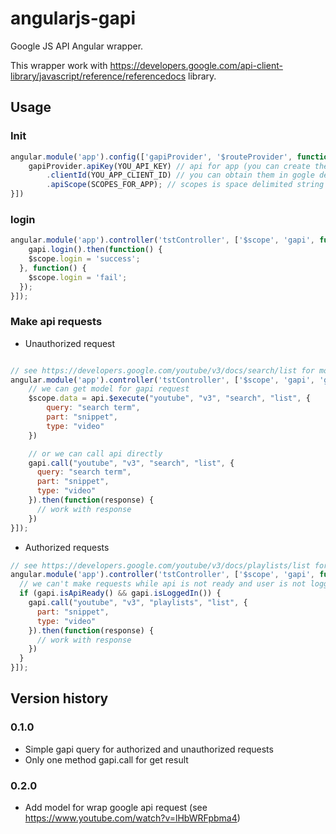 angularjs-gapi
====

Google JS API Angular wrapper.

This wrapper work with https://developers.google.com/api-client-library/javascript/reference/referencedocs library.

## Usage

### Init

```javascript
angular.module('app').config(['gapiProvider', '$routeProvider', function(gapiProvider, $routeProvider) {
	gapiProvider.apiKey(YOU_API_KEY) // api for app (you can create them in dev console)
        .clientId(YOU_APP_CLIENT_ID) // you can obtain them in gogle dev console
        .apiScope(SCOPES_FOR_APP); // scopes is space delimited string
}])
```

### login

```javascript
angular.module('app').controller('tstController', ['$scope', 'gapi', function($scope, gapi) {
	gapi.login().then(function() {
    $scope.login = 'success';
  }, function() {
    $scope.login = 'fail';
  });
}]);
```

### Make api requests

* Unauthorized request

```javascript

// see https://developers.google.com/youtube/v3/docs/search/list for more information
angular.module('app').controller('tstController', ['$scope', 'gapi', 'gapiModel', function($scope, gapi, api) {
    // we can get model for gapi request
    $scope.data = api.$execute("youtube", "v3", "search", "list", {
        query: "search term",
        part: "snippet",
        type: "video"
    })

    // or we can call api directly
    gapi.call("youtube", "v3", "search", "list", {
      query: "search term",
      part: "snippet",
      type: "video"
    }).then(function(response) {
      // work with response
    })
}]);

```

* Authorized requests

```javascript
// see https://developers.google.com/youtube/v3/docs/playlists/list for information about api
angular.module('app').controller('tstController', ['$scope', 'gapi', function($scope, gapi) {
  // we can't make requests while api is not ready and user is not logged in
  if (gapi.isApiReady() && gapi.isLoggedIn()) {
  	gapi.call("youtube", "v3", "playlists", "list", {
      part: "snippet",
      type: "video"
    }).then(function(response) {
      // work with response
    })
  }
}]);
```

## Version history
### 0.1.0
* Simple gapi query for authorized and unauthorized requests
* Only one method gapi.call for get result
### 0.2.0
* Add model for wrap google api request (see https://www.youtube.com/watch?v=lHbWRFpbma4)